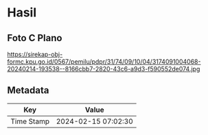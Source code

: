 # Hasil

## Foto C Plano

https://sirekap-obj-formc.kpu.go.id/0567/pemilu/pdpr/31/74/09/10/04/3174091004068-20240214-193538--8166cbb7-2820-43c6-a9d3-f590552de074.jpg


## Metadata

| Key        | Value               |
| ---------- | ------------------- |
| Time Stamp | 2024-02-15 07:02:30 |



